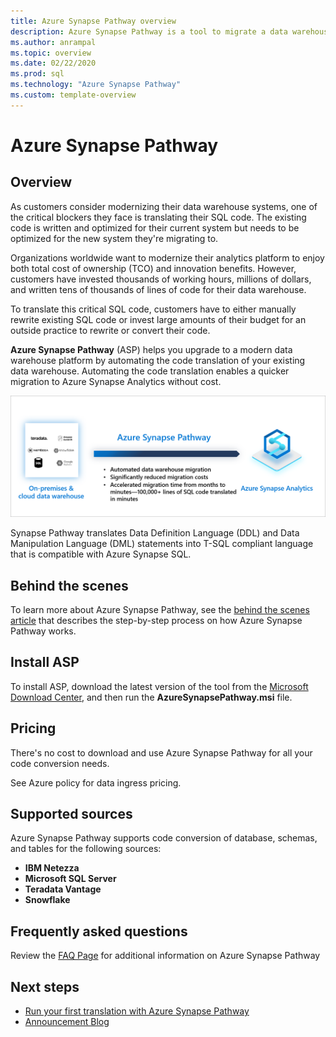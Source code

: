 ```yaml
---
title: Azure Synapse Pathway overview
description: Azure Synapse Pathway is a tool to migrate a data warehouse to Azure Synapse Analytics.
ms.author: anrampal
ms.topic: overview 
ms.date: 02/22/2020
ms.prod: sql
ms.technology: "Azure Synapse Pathway"
ms.custom: template-overview 
---
```

# Azure Synapse Pathway

## Overview

As customers consider modernizing their data warehouse systems, one of the critical blockers they face is translating their SQL code. The existing code is written and optimized for their current system but needs to be optimized for the new system they're migrating to.

Organizations worldwide want to modernize their analytics platform to enjoy both total cost of ownership (TCO) and innovation benefits. However, customers have invested thousands of working hours, millions of dollars, and written tens of thousands of lines of code for their data warehouse.
 
To translate this critical SQL code, customers have to either manually rewrite existing SQL code or invest large amounts of their budget for an outside practice to rewrite or convert their code. 

**Azure Synapse Pathway** (ASP) helps you upgrade to a modern data warehouse platform by automating the code translation of your existing data warehouse. Automating the code translation enables a quicker migration to Azure Synapse Analytics without cost.

 ![Azure Synapse pathway overview.](./media/pathway-overview/synapse-pathway-overview.png) 

Synapse Pathway translates Data Definition Language (DDL) and Data Manipulation Language (DML) statements into T-SQL compliant language that is compatible with Azure Synapse SQL.

## Behind the scenes

To learn more about Azure Synapse Pathway, see the [behind the scenes article](synapse-pathway-behind-the-scenes.md) that describes the step-by-step process on how Azure Synapse Pathway works.

## Install ASP

To install ASP, download the latest version of the tool from the [Microsoft Download Center](https://aka.ms/asp-download), and then run the **AzureSynapsePathway.msi** file.

## Pricing

There's no cost to download and use Azure Synapse Pathway for all your code conversion needs.

See Azure policy for data ingress pricing.

## Supported sources

Azure Synapse Pathway supports code conversion of database, schemas, and tables for the following sources:
- **IBM Netezza** 
- **Microsoft SQL Server**
- **Teradata Vantage**
- **Snowflake**

<!-- > [!NOTE]
Check [release notes](..) for new sources added as well as feature additions.  -->

## Frequently asked questions

Review the [FAQ Page](pathway-faq.md) for additional information on Azure Synapse Pathway

## Next steps

- [Run your first translation with Azure Synapse Pathway](contribute-how-to-write-overview.md)
- [Announcement Blog](links-how-to.md)


